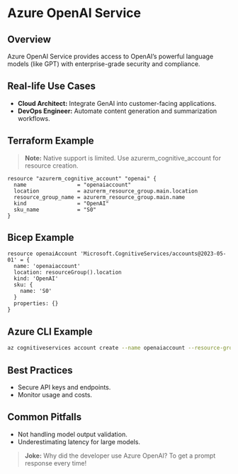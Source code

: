 # Azure OpenAI Service

## Overview
Azure OpenAI Service provides access to OpenAI’s powerful language models (like GPT) with enterprise-grade security and compliance.

## Real-life Use Cases
- **Cloud Architect:** Integrate GenAI into customer-facing applications.
- **DevOps Engineer:** Automate content generation and summarization workflows.

## Terraform Example
> **Note:** Native support is limited. Use azurerm_cognitive_account for resource creation.
```hcl
resource "azurerm_cognitive_account" "openai" {
  name                = "openaiaccount"
  location            = azurerm_resource_group.main.location
  resource_group_name = azurerm_resource_group.main.name
  kind                = "OpenAI"
  sku_name            = "S0"
}
```

## Bicep Example
```bicep
resource openaiAccount 'Microsoft.CognitiveServices/accounts@2023-05-01' = {
  name: 'openaiaccount'
  location: resourceGroup().location
  kind: 'OpenAI'
  sku: {
    name: 'S0'
  }
  properties: {}
}
```

## Azure CLI Example
```sh
az cognitiveservices account create --name openaiaccount --resource-group my-rg --kind OpenAI --sku S0 --location westeurope
```

## Best Practices
- Secure API keys and endpoints.
- Monitor usage and costs.

## Common Pitfalls
- Not handling model output validation.
- Underestimating latency for large models.

> **Joke:** Why did the developer use Azure OpenAI? To get a prompt response every time!
